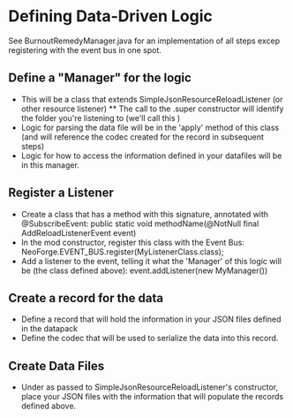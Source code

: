 # Defining Data-Driven Logic
See BurnoutRemedyManager.java for an implementation of all steps excep registering with the event bus in one spot.

## Define a "Manager" for the logic
* This will be a class that extends SimpleJsonResourceReloadListener (or other resource listener)
** The call to the .super constructor will identify the folder you're listening to (we'll call this <sourcefolder>)
* Logic for parsing the data file will be in the 'apply' method of this class (and will reference the codec created for the record in subsequent steps)
* Logic for how to access the information defined in your datafiles will be in this manager.

## Register a Listener
* Create a class that has a method with this signature, annotated with @SubscribeEvent: public static void methodName(@NotNull final AddReloadListenerEvent event)
* In the mod constructor, register this class with the Event Bus: NeoForge.EVENT_BUS.register(MyListenerClass.class);
* Add a listener to the event, telling it what the 'Manager' of this logic will be (the class defined above): event.addListener(new MyManager())

## Create a record for the data
* Define a record that will hold the information in your JSON files defined in the datapack
* Define the codec that will be used to serialize the data into this record.

## Create Data Files
* Under <sourcefolder> as passed to SimpleJsonResourceReloadListener's constructor, place your JSON files with the information that will populate the records defined above.